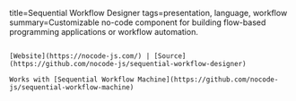 title=Sequential Workflow Designer
tags=presentation, language, workflow
summary=Customizable no-code component for building flow-based programming applications or workflow automation.
~~~~~~

[Website](https://nocode-js.com/) | [Source](https://github.com/nocode-js/sequential-workflow-designer)

Works with [Sequential Workflow Machine](https://github.com/nocode-js/sequential-workflow-machine)

